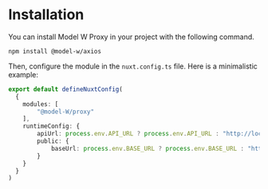 # Installation

You can install Model W Proxy in your project with the following command.

```shell
npm install @model-w/axios
```

Then, configure the module in the `nuxt.config.ts` file. 
Here is a minimalistic example:

```typescript
export default defineNuxtConfig(
  {
    modules: [
        "@model-W/proxy"
    ],
    runtimeConfig: {
        apiUrl: process.env.API_URL ? process.env.API_URL : "http://localhost:3000",
        public: {
            baseUrl: process.env.BASE_URL ? process.env.BASE_URL : "http://localhost:3000"
        }
    }
  }
)
```

